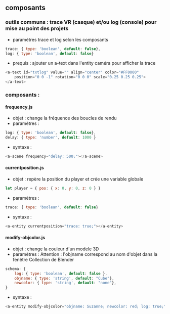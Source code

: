 ## composants

### outils communs : trace VR (casque) et/ou log (console) pour mise au point des projets
* paramètres trace et log selon les composants
```js
trace: { type: 'boolean', default: false},
log: { type: 'boolean', default: false}
```

* prequis : ajouter un a-text dans l'entity caméra pour afficher la trace
```js
<a-text id="txtlog" value="" align="center" color="#FF0000" 
    position="0 0 -1" rotation="0 0 0" scale="0.25 0.25 0.25">
</a-text>
```

### composants : 
#### frequency.js
* objet : change la fréquence des boucles de rendu
* paramètres : 
```js
log: { type: 'boolean', default: false},
delay: { type: 'number', default: 1000 }
```

* syntaxe : 
```js
<a-scene frequency="delay: 500;"></a-scene>
```
    

#### currentposition.js
* objet : repère la position du player et crée une variable globale
```js
let player = { pos: { x: 0, y: 0, z: 0 } }
``` 

* paramètres : 
```js
trace: { type: 'boolean', default: false}
```

* syntaxe : 
```js
<a-entity currentposition="trace: true;"></a-entity>
```

#### modify-objcolor.js
* objet : change la couleur d'un modele 3D
* paramètres :
Attention : l'objname correspond au nom d'objet dans la fenêtre Collection de Blender 
```js
schema: {
    log: { type: 'boolean', default: false },
    objname: { type: 'string', default: "Cube"},
    newcolor: { type: 'string', default: "none"},
}
```

* syntaxe : 
```js
<a-entity modify-objcolor="objname: Suzanne; newcolor: red; log: true;"></a-entity>
```
    